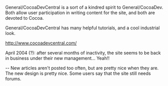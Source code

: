 

General/CocoaDevCentral is a sort of a kindred spirit to General/CocoaDev. Both allow user participation in writing content for the site, and both are devoted to Cocoa.

General/CocoaDevCentral has many helpful tutorials, and a cool industrial look.

http://www.cocoadevcentral.com/

April 2004 (?): after several months of inactivity, the site seems to be back in business under their new management... Yeah!!

-- New articles aren't posted too often, but are pretty nice when they are. The new design is pretty nice. Some users say that the site still needs forums.